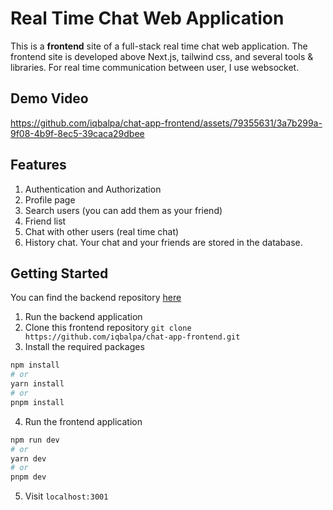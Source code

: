 # Real Time Chat Web Application

This is a **frontend** site of a full-stack real time chat web application. The frontend site is developed above Next.js, tailwind css, and several tools & libraries. For real time communication between user, I use websocket.

## Demo Video
https://github.com/iqbalpa/chat-app-frontend/assets/79355631/3a7b299a-9f08-4b9f-8ec5-39caca29dbee

## Features
1. Authentication and Authorization
2. Profile page
3. Search users (you can add them as your friend)
4. Friend list
5. Chat with other users (real time chat)
6. History chat. Your chat and your friends are stored in the database.

## Getting Started
You can find the backend repository [here](https://github.com/iqbalpa/chat-app-backend)
1. Run the backend application 
2. Clone this frontend repository `git clone https://github.com/iqbalpa/chat-app-frontend.git`
3. Install the required packages
```bash
npm install
# or
yarn install
# or
pnpm install
```
4. Run the frontend application
```bash
npm run dev
# or
yarn dev
# or
pnpm dev
```
5. Visit `localhost:3001`

